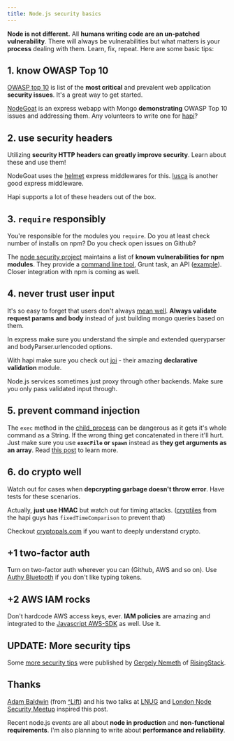 ```yaml
---
title: Node.js security basics
---
```


**Node is not different.** All **humans writing code are an un-patched vulnerability**. There will always be vulnerabilities but what matters is your **process** dealing with them. Learn, fix, repeat. Here are some basic tips:

## 1. know OWASP Top 10

[OWASP top 10](https://www.owasp.org/index.php/Top_10_2013-Top_10) is list of the **most critical** and prevalent web application **security issues**. It's a great way to get started.

[NodeGoat](https://github.com/OWASP/NodeGoat) is an express webapp with Mongo **demonstrating** OWASP Top 10 issues and addressing them. Any volunteers to write one for [hapi](http://hapijs.com/)?

## 2. use security headers

Utilizing **security HTTP headers can greatly improve security**. Learn about these and use them!

NodeGoat uses the [helmet](https://www.npmjs.org/package/helmet) express middlewares for this. [lusca](https://www.npmjs.org/package/lusca) is another good express middleware.

Hapi supports a lot of these headers out of the box.

## 3. ```require``` responsibly

You're responsible for the modules you ```require```. Do you at least check number of installs on npm? Do you check open issues on Github?

The [node security project](https://nodesecurity.io/) maintains a list of **known vulnerabilities for npm modules**. They provide a [command line tool](https://www.npmjs.org/package/nsp), Grunt task, an API ([example](https://nodesecurity.io/validate/crumb/2.0.0)). Closer integration with npm is coming as well.

## 4. never trust user input

It's so easy to forget that users don't always [mean well](http://xkcd.com/327/). **Always validate request params and body** instead of just building mongo queries based on them.

In express make sure you understand the simple and extended queryparser and bodyParser.urlencoded options.

With hapi make sure you check out [joi](https://github.com/hapijs/joi) - their amazing **declarative validation** module.

Node.js services sometimes just proxy through other backends. Make sure you only pass validated input through.

## 5. prevent command injection

The ```exec``` method in the [child_process](http://nodejs.org/api/child_process.html) can be dangerous as it gets it's whole command as a String. If the wrong thing get concatenated in there it'll hurt. Just make sure you use **```execFile``` or ```spawn```** instead as **they get arguments as an array**. Read [this post](https://blog.liftsecurity.io/2014/08/19/Avoid-Command-Injection-Node.js) to learn more.

## 6. do crypto well

Watch out for cases when **depcrypting garbage doesn't throw error**. Have tests for these scenarios.

Actually, **just use HMAC** but watch out for timing attacks. ([cryptiles](https://github.com/hapijs/cryptiles) from the hapi guys has ```fixedTimeComparison``` to prevent that)

Checkout [cryptopals.com](http://cryptopals.com/) if you want to deeply understand crypto.

## +1 two-factor auth

Turn on two-factor auth wherever you can (Github, AWS and so on). Use [Authy Bluetooth](https://www.authy.com/thefuture#bluetooth) if you don't like typing tokens.

## +2 AWS IAM rocks

Don't hardcode AWS access keys, ever. **IAM policies** are amazing and  integrated to the [Javascript AWS-SDK](https://www.npmjs.org/package/aws-sdk) as well. Use it.

## UPDATE: More security tips

Some [more security tips](http://blog.risingstack.com/node-js-security-tips/) were published by [Gergely Nemeth](http://twitter.com/nthgergo) of [RisingStack](risingstack.com).

## Thanks

[Adam Baldwin](https://twitter.com/adam_baldwin) (from [^Lift](http://liftsecurity.io)) and his two talks at [LNUG](http://lnug.org/) and [London Node Security Meetup](http://attending.io/events/node-security-project-meetup) inspired this post.

Recent node.js events are all about **node in production** and **non-functional requirements**. I'm also planning to write about **performance and reliability**.
